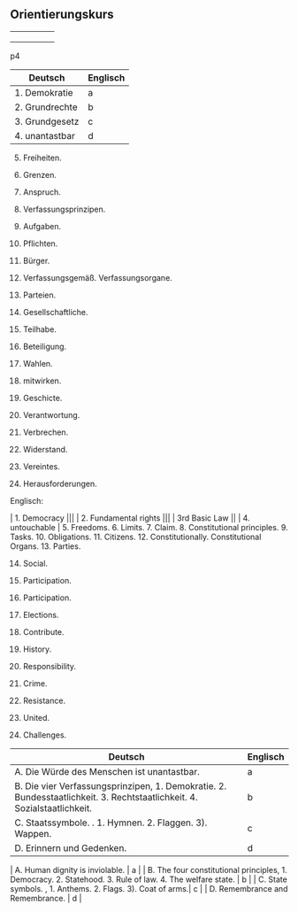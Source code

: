 ## Orientierungskurs 

|   |   |   |   |   |
|---|---|---|---|---|
|   |   |   |   |   |
|   |   |   |   |   |
|   |   |   |   |   |

p4

| Deutsch|Englisch |
|---|---|
| 1. Demokratie |a|
| 2. Grundrechte |b|
| 3. Grundgesetz |c|
| 4. unantastbar |d|

5. Freiheiten.  
6. Grenzen.
7. Anspruch.
8. Verfassungsprinzipen.
9. Aufgaben.
10. Pflichten. 
11. Bürger.
12. Verfassungsgemäß. Verfassungsorgane. 
13. Parteien. 

14. Gesellschaftliche.
15. Teilhabe.
16. Beteiligung.
17. Wahlen.
18. mitwirken. 
19. Geschicte.
20. Verantwortung.
21. Verbrechen.
22. Widerstand.
23. Vereintes. 

24. Herausforderungen.

Englisch:

| 1. Democracy |||
| 2. Fundamental rights |||
| 3rd Basic Law ||
| 4. untouchable |
5. Freedoms.
6. Limits.
7. Claim.
8. Constitutional principles.
9. Tasks.
10. Obligations.
11. Citizens.
12. Constitutionally. Constitutional Organs. 
13. Parties.


14. Social.
15. Participation.
16. Participation.
17. Elections.
18. Contribute.
19. History.
20. Responsibility.
21. Crime.
22. Resistance.
23. United.

24. Challenges.

| Deutsch | Englisch|
|---|---|
| A. Die Würde des Menschen ist unantastbar. | a|
| B. Die vier Verfassungsprinzipen, 1. Demokratie. 2. Bundesstaatlichkeit. 3. Rechtstaatlichkeit. 4. Sozialstaatlichkeit. | b|
| C. Staatssymbole.  . 1. Hymnen.  2. Flaggen. 3). Wappen. | c |
| D. Erinnern und Gedenken. | d|

| A. Human dignity is inviolable. | a |
| B. The four constitutional principles, 1. Democracy. 2. Statehood. 3. Rule of law. 4. The welfare state. | b |
| C. State symbols. , 1. Anthems. 2. Flags. 3). Coat of arms.| c |
| D. Remembrance and Remembrance. | d |
